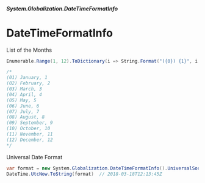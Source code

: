 ##### System.Globalization.DateTimeFormatInfo
# DateTimeFormatInfo

List of the Months
``` csharp
Enumerable.Range(1, 12).ToDictionary(i => String.Format("({0}) {1}", i.ToString("00"), DateTimeFormatInfo.CurrentInfo.GetMonthName(i)), i => i)

/*
(01) January, 1 
(02) February, 2 
(03) March, 3 
(04) April, 4 
(05) May, 5 
(06) June, 6 
(07) July, 7 
(08) August, 8 
(09) September, 9 
(10) October, 10 
(11) November, 11 
(12) December, 12
*/
```

Universal Date Format 
``` csharp
var format = new System.Globalization.DateTimeFormatInfo().UniversalSortableDateTimePattern.Replace(" ", "T");
DateTime.UtcNow.ToString(format)  // 2018-03-18T12:13:45Z
```
